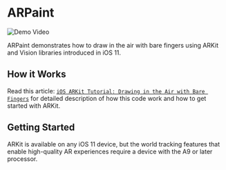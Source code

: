 # ARPaint

![Demo Video](https://www.youtube.com/watch?v=gb9E0n8m5pE&feature=youtu.be)

ARPaint demonstrates how to draw in the air with bare fingers using ARKit and Vision libraries introduced in iOS 11.

## How it Works

Read this article: [`iOS ARKit Tutorial: Drawing in the Air with Bare Fingers`](https://www.toptal.com/swift/ios-arkit-tutorial-drawing-in-air-with-fingers#annex-exclusively-prodigious-devs) for detailed description of how this code work and how to get started with ARKit.

## Getting Started

ARKit is available on any iOS 11 device, but the world tracking features that enable high-quality AR experiences require a device with the A9 or later processor.
